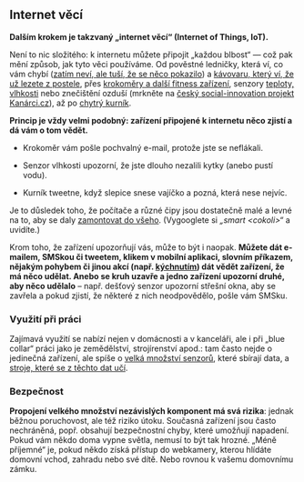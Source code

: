 ## Internet věcí


**Dalším krokem je takzvaný „internet věcí“ (Internet of Things, IoT).** 


Není to nic složitého: k internetu můžete připojit „každou blbost“ — což pak
mění způsob, jak tyto věci používáme. Od pověstné ledničky, která ví, co vám
chybí ([zatím neví, ale tuší, že se něco
pokazilo](http://www.theverge.com/2016/1/4/10707894/samsung-smart-refrigerator-connected-fridge-iot-ces-2016))
a [kávovaru, který ví, že už lezete z postele](http://smarter.am/coffee/),
přes [krokoměry a další fitness
zařízení](http://www.wareable.com/fitness-trackers/the-best-fitness-tracker),
senzory [teploty, vlhkosti](http://electronut.in/IoT-temp-sensor/) nebo
znečištění ozduší (mrkněte na [český social-innovation projekt
Kanárci.cz](http://kanarci.cz)), až po [chytrý
kurník](http://www.intelfreepress.com/news/smart-chicken-coop-hacking-the-henhouse/9654/).


**Princip je vždy velmi podobný: zařízení připojené k internetu něco zjistí a
dá vám o tom vědět.** 


- Krokoměr vám pošle pochvalný e-mail, protože jste se neflákali. 

- Senzor vlhkosti upozorní, že jste dlouho nezalili kytky (anebo pustí vodu). 

- Kurník tweetne, když slepice snese vajíčko a pozná, která nese nejvíc. 


Je to důsledek toho, že počítače a různé čipy jsou dostatečně malé a levné na
to, aby se daly [zamontovat do všeho](https://twitter.com/internetofshit).
(Vygooglete si *„smart &lt;cokoli&gt;“* a uvidíte.)


Krom toho, že zařízení upozorňují vás, může to být i naopak. **Můžete dát
e-mailem, SMSkou či tweetem, klikem v mobilní aplikaci, slovním příkazem,
nějakým pohybem či jinou akcí (např.
[kýchnutím](https://github.com/vadimostanin2/sneeze-detector)) dát vědět
zařízení, že má něco udělat. Anebo se kruh uzavře a jedno zařízení upozorní
druhé, aby něco udělalo** – např. dešťový senzor upozorní střešní okna, aby se
zavřela a pokud zjistí, že některé z nich neodpovědělo, pošle vám SMSku.


### Využití při práci


Zajímavá využití se nabízí nejen v domácnosti a v kanceláři, ale i při „blue
collar“ práci jako je zemědělství, strojírenství apod.: tam často nejde o
jedinečná zařízení, ale spíše o [velká množství
senzorů](http://sensorsandsystems.com/precision-agriculture-sensors-drive-agricultural-efficiency/),
které sbírají data, a [stroje, které se z těchto dat
učí](https://www.quora.com/How-is-machine-learning-used-in-agriculture).


### Bezpečnost


**Propojení velkého množství nezávislých komponent má svá rizika**: jednak
běžnou poruchovost, ale též riziko útoku. Současná zařízení jsou často
nechráněná, popř. obsahují bezpečnostní chyby, které umožňují napadení. Pokud
vám někdo doma vypne světla, nemusí to být tak hrozné. „Méně příjemné“ je,
pokud někdo získá přístup do webkamery, kterou hlídáte domovní vchod, zahradu
nebo své dítě. Nebo rovnou k vašemu domovnímu zámku.
